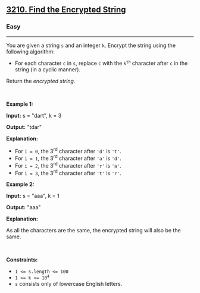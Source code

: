 <h2><a href="https://leetcode.com/problems/find-the-encrypted-string/">3210. Find the Encrypted String</a></h2><h3>Easy</h3><hr><div bis_skin_checked="1"><p>You are given a string <code>s</code> and an integer <code>k</code>. Encrypt the string using the following algorithm:</p>

<ul>
	<li>For each character <code>c</code> in <code>s</code>, replace <code>c</code> with the <code>k<sup>th</sup></code> character after <code>c</code> in the string (in a cyclic manner).</li>
</ul>

<p>Return the <em>encrypted string</em>.</p>

<p>&nbsp;</p>
<p><strong class="example">Example 1:</strong></p>

<div class="example-block" bis_skin_checked="1">
<p><strong>Input:</strong> <span class="example-io">s = "dart", k = 3</span></p>

<p><strong>Output:</strong> <span class="example-io">"tdar"</span></p>

<p><strong>Explanation:</strong></p>

<ul>
	<li>For <code>i = 0</code>, the 3<sup>rd</sup> character after <code>'d'</code> is <code>'t'</code>.</li>
	<li>For <code>i = 1</code>, the 3<sup>rd</sup> character after <code>'a'</code> is <code>'d'</code>.</li>
	<li>For <code>i = 2</code>, the 3<sup>rd</sup> character after <code>'r'</code> is <code>'a'</code>.</li>
	<li>For <code>i = 3</code>, the 3<sup>rd</sup> character after <code>'t'</code> is <code>'r'</code>.</li>
</ul>
</div>

<p><strong class="example">Example 2:</strong></p>

<div class="example-block" bis_skin_checked="1">
<p><strong>Input:</strong> <span class="example-io">s = "aaa", k = 1</span></p>

<p><strong>Output:</strong> <span class="example-io">"aaa"</span></p>

<p><strong>Explanation:</strong></p>

<p>As all the characters are the same, the encrypted string will also be the same.</p>
</div>

<p>&nbsp;</p>
<p><strong>Constraints:</strong></p>

<ul>
	<li><code>1 &lt;= s.length &lt;= 100</code></li>
	<li><code>1 &lt;= k &lt;= 10<sup>4</sup></code></li>
	<li><code>s</code> consists only of lowercase English letters.</li>
</ul>
</div>